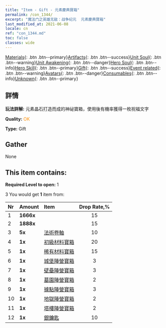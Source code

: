 ```yaml
---
title: "Item - Gift - 元素慶典寶箱"
permalink: /con_1344/
excerpt: "魔法门之英雄无敌：战争纪元  元素慶典寶箱"
last_modified_at: 2021-06-08
locale: cn
ref: "con_1344.md"
toc: false
classes: wide
---
```

 [Materials](/ItemsCN/){: .btn .btn--primary}[Artifacts](/ItemsCN/Artifacts/){: .btn .btn--success}[Unit Soul](/ItemsCN/UnitSoul/){: .btn .btn--warning}[Unit Awakening](/ItemsCN/UnitAwakening/){: .btn .btn--danger}[Hero Soul](/ItemsCN/HeroSoul/){: .btn .btn--info}[Hero Skill](/ItemsCN/HeroSkill/){: .btn .btn--primary}[Gift](/ItemsCN/Gift/){: .btn .btn--success}[Event related](/ItemsCN/Events/){: .btn .btn--warning}[Avatars](/ItemsCN/Avatars/){: .btn .btn--danger}[Consumables](/ItemsCN/Consumables/){: .btn .btn--info}[Unknown](/ItemsCN/Unknown/){: .btn .btn--primary}

## 詳情
 **玩法詳解:** 元素晶石打造而成的神祕寶箱，使用後有機率獲得一枚祝福文字

 **Quality:** <span style="color: #FF8C00">OK</span>

 **Type:** Gift

## Gather

  None

## This item contains:

 **Required Level to open:** 1

 3 You would get **1** item  from:

  | Nr | Amount |     Item    | Drop Rate,% |
  |:---|:-------|:------------|:---------:|
  | 1 |  **1666x** | <i class="fas fa-coins"/> | 15 | 
  | 2 |  **1888x** | <i class="fas fa-coins"/> | 15 | 
  | 3 |  **5x** | [法術卷軸](/cn/Items/con_694/) | 10 | 
  | 4 |  **1x** | [初級材料寶箱](/cn/Items/con_756/) | 20 | 
  | 5 |  **1x** | [稀有材料寶箱](/cn/Items/con_757/) | 15 | 
  | 6 |  **1x** | [城堡陣營寶箱](/cn/Items/con_1269/) | 3 | 
  | 7 |  **1x** | [壁壘陣營寶箱](/cn/Items/con_1270/) | 3 | 
  | 8 |  **1x** | [墓園陣營寶箱](/cn/Items/con_1271/) | 2 | 
  | 9 |  **1x** | [據點陣營寶箱](/cn/Items/con_1272/) | 3 | 
  | 10 |  **1x** | [地獄陣營寶箱](/cn/Items/con_1273/) | 2 | 
  | 11 |  **1x** | [塔樓陣營寶箱](/cn/Items/con_1274/) | 2 | 
  | 12 |  **1x** | [銀鑰匙](/cn/Items/con_693/) | 10 | 
